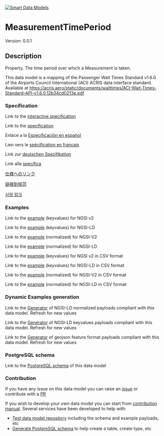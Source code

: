[![Smart Data Models](https://smartdatamodels.org/wp-content/uploads/2022/01/SmartDataModels_logo.png "Logo")](https://smartdatamodels.org)
# MeasurementTimePeriod
Version: 0.0.1

## Description 

Property. The time period over which a Measurement is taken.

This data model is a mapping of the Passenger Wait Times Standard v1.6.0 of the Airports Council International (ACI) ACRIS data interface standard. Available at https://acris.aero/static/documents/waittimes/ACI-Wait-Times-Standard-API-v1.6.0.12b34cd0213e.pdf
### Specification

Link to the [interactive specification](https://swagger.lab.fiware.org/?url=https://smart-data-models.github.io/dataModel.ACRIS/MeasurementTimePeriod/swagger.yaml)

Link to the [specification](https://github.com/smart-data-models/dataModel.ACRIS/blob/master/MeasurementTimePeriod/doc/spec.md)

Enlace a la [Especificación en español](https://github.com/smart-data-models/dataModel.ACRIS/blob/master/MeasurementTimePeriod/doc/spec_ES.md)

Lien vers le [spécification en français](https://github.com/smart-data-models/dataModel.ACRIS/blob/master/MeasurementTimePeriod/doc/spec_FR.md)

Link zur [deutschen Spezifikation](https://github.com/smart-data-models/dataModel.ACRIS/blob/master/MeasurementTimePeriod/doc/spec_DE.md)

Link alla [specifica](https://github.com/smart-data-models/dataModel.ACRIS/blob/master/MeasurementTimePeriod/doc/spec_IT.md)

[仕様へのリンク](https://github.com/smart-data-models/dataModel.ACRIS/blob/master/MeasurementTimePeriod/doc/spec_JA.md)

[链接到规范](https://github.com/smart-data-models/dataModel.ACRIS/blob/master/MeasurementTimePeriod/doc/spec_ZH.md)

[사양 링크](https://github.com/smart-data-models/dataModel.ACRIS/blob/master/MeasurementTimePeriod/doc/spec_KO.md)
### Examples

Link to the [example](https://smart-data-models.github.io/dataModel.ACRIS/MeasurementTimePeriod/examples/example.json) (keyvalues) for NGSI v2

Link to the [example](https://smart-data-models.github.io/dataModel.ACRIS/MeasurementTimePeriod/examples/example.jsonld) (keyvalues) for NGSI-LD

Link to the [example](https://smart-data-models.github.io/dataModel.ACRIS/MeasurementTimePeriod/examples/example-normalized.json) (normalized) for NGSI-V2

Link to the [example](https://smart-data-models.github.io/dataModel.ACRIS/MeasurementTimePeriod/examples/example-normalized.jsonld) (normalized) for NGSI-LD

Link to the [example](https://github.com/smart-data-models/dataModel.ACRIS/blob/master/MeasurementTimePeriod/examples/example.json.csv) (keyvalues) for NGSI v2 in CSV format

Link to the [example](https://github.com/smart-data-models/dataModel.ACRIS/blob/master/MeasurementTimePeriod/examples/example.jsonld.csv) (keyvalues) for NGSI-LD in CSV format

Link to the [example](https://github.com/smart-data-models/dataModel.ACRIS/blob/master/MeasurementTimePeriod/examples/example-normalized.json.csv) (normalized) for NGSI-V2 in CSV format

Link to the [example](https://github.com/smart-data-models/dataModel.ACRIS/blob/master/MeasurementTimePeriod/examples/example-normalized.jsonld.csv) (normalized) for NGSI-LD in CSV format
### Dynamic Examples generation

Link to the [Generator](https://smartdatamodels.org/extra/ngsi-ld_generator.php?schemaUrl=https://raw.githubusercontent.com/smart-data-models/dataModel.ACRIS/master/MeasurementTimePeriod/schema.json&email=info@smartdatamodels.org) of NGSI-LD normalized payloads compliant with this data model. Refresh for new values

Link to the [Generator](https://smartdatamodels.org/extra/ngsi-ld_generator_keyvalues.php?schemaUrl=https://raw.githubusercontent.com/smart-data-models/dataModel.ACRIS/master/MeasurementTimePeriod/schema.json&email=info@smartdatamodels.org) of NGSI-LD keyvalues payloads compliant with this data model. Refresh for new values

Link to the [Generator](https://smartdatamodels.org/extra/geojson_features_generator.php?schemaUrl=https://raw.githubusercontent.com/smart-data-models/dataModel.ACRIS/master/MeasurementTimePeriod/schema.json&email=info@smartdatamodels.org) of geojson feature format payloads compliant with this data model. Refresh for new values
### PostgreSQL schema

Link to the [PostgreSQL schema](https://github.com/smart-data-models/dataModel.ACRIS/blob/master/MeasurementTimePeriod/schema.sql) of this data model
### Contribution

 If you have any issue on this data model you can raise an [issue](https://github.com/smart-data-models/dataModel.ACRIS/issues)  or contribute with a [PR](https://github.com/smart-data-models/dataModel.ACRIS/pulls)

 If you wish to develop your own data model you can start from [contribution manual](https://bit.ly/contribution_manual). Several services have been developed to help with: 
 - [Test data model repository](https://smartdatamodels.org/index.php/data-models-contribution-api/) including the schema and example payloads, etc
 - [Generate PostgreSQL schema](https://smartdatamodels.org/index.php/sql-service/) to help create a table, create type, etc